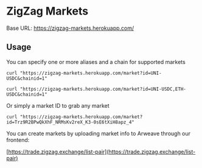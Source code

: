 # ZigZag Markets

Base URL: https://zigzag-markets.herokuapp.com/

## Usage

You can specify one or more aliases and a chain for supported markets

```
curl "https://zigzag-markets.herokuapp.com/market?id=UNI-USDC&chainid=1"
```

```
curl "https://zigzag-markets.herokuapp.com/market?id=UNI-USDC,ETH-USDC&chainid=1"
```

Or simply a market ID to grab any market

```
curl "https://zigzag-markets.herokuapp.com/market?id=Trz9R2BPwQkXhF_NRMsKv2reX_K3-0sE6tXiH8apz_4"
```

You can create markets by uploading market info to Arweave through our frontend:

[https://trade.zigzag.exchange/list-pair](https://trade.zigzag.exchange/list-pair)
